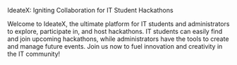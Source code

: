 IdeateX: Igniting Collaboration for IT Student Hackathons

Welcome to IdeateX, the ultimate platform for IT students and administrators to explore, participate in, and host hackathons. IT students can easily find and join upcoming hackathons, while administrators have the tools to create and manage future events. Join us now to fuel innovation and creativity in the IT community!
